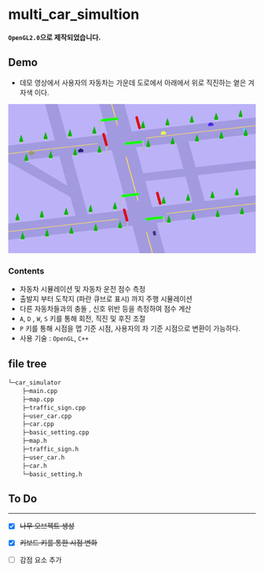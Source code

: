 # multi_car_simultion

**``OpenGL2.0``으로 제작되었습니다.**

## Demo

- 데모 영상에서 사용자의 자동차는 가운데 도로에서 아래에서 위로 직진하는 옅은 겨자색 이다.
<img src="./multi_car_simulation.gif" width="600">

### Contents

- 자동차 시뮬레이션 및 자동차 운전 점수 측정
- 출발지 부터 도착지 (파란 큐브로 표시) 까지 주행 시뮬레이션
- 다른 자동차들과의 충돌 , 신호 위반 등을 측정하여 점수 계산
- ``A``, ``D`` , ``W``, ``S`` 키를 통해 회전, 직진 및 후진 조절
- ``P`` 키를 통해 시점을 맵 기준 시점, 사용자의 차 기준 시점으로 변환이 가능하다.
- 사용 기술 : ``OpenGL``, ``C++``

## file tree

```bash
└─car_simulator
    ├─main.cpp
    ├─map.cpp
    ├─traffic_sign.cpp
    ├─user_car.cpp
    ├─car.cpp
    ├─basic_setting.cpp
    ├─map.h
    ├─traffic_sign.h
    ├─user_car.h
    ├─car.h
    └─basic_setting.h
```

## To Do
***

- [x] ~~나무 오브젝트 생성~~
- [x] ~~키보드 키를 통한 시점 변화~~
- [ ] 감점 요소 추가

